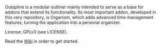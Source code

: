 Outspline is a modular outliner mainly intended to serve as a base for addons
that extend its functionality. Its most important addon, developed in this very
repository, is Organism, which adds advanced time management features, turning
the application into a personal organizer.

License: GPLv3 (see LICENSE).

Read the [Wiki](https://github.com/kynikos/outspline/wiki) in order to get
started.
